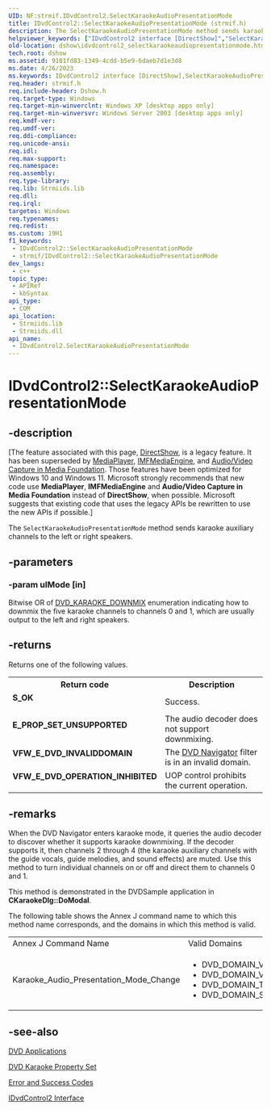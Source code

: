 ```yaml
---
UID: NF:strmif.IDvdControl2.SelectKaraokeAudioPresentationMode
title: IDvdControl2::SelectKaraokeAudioPresentationMode (strmif.h)
description: The SelectKaraokeAudioPresentationMode method sends karaoke auxiliary channels to the left or right speakers.
helpviewer_keywords: ["IDvdControl2 interface [DirectShow]","SelectKaraokeAudioPresentationMode method","IDvdControl2.SelectKaraokeAudioPresentationMode","IDvdControl2::SelectKaraokeAudioPresentationMode","IDvdControl2SelectKaraokeAudioPresentationMode","SelectKaraokeAudioPresentationMode","SelectKaraokeAudioPresentationMode method [DirectShow]","SelectKaraokeAudioPresentationMode method [DirectShow]","IDvdControl2 interface","dshow.idvdcontrol2_selectkaraokeaudiopresentationmode","strmif/IDvdControl2::SelectKaraokeAudioPresentationMode"]
old-location: dshow\idvdcontrol2_selectkaraokeaudiopresentationmode.htm
tech.root: dshow
ms.assetid: 9101fd83-1349-4cdd-b5e9-6daeb7d1e3d8
ms.date: 4/26/2023
ms.keywords: IDvdControl2 interface [DirectShow],SelectKaraokeAudioPresentationMode method, IDvdControl2.SelectKaraokeAudioPresentationMode, IDvdControl2::SelectKaraokeAudioPresentationMode, IDvdControl2SelectKaraokeAudioPresentationMode, SelectKaraokeAudioPresentationMode, SelectKaraokeAudioPresentationMode method [DirectShow], SelectKaraokeAudioPresentationMode method [DirectShow],IDvdControl2 interface, dshow.idvdcontrol2_selectkaraokeaudiopresentationmode, strmif/IDvdControl2::SelectKaraokeAudioPresentationMode
req.header: strmif.h
req.include-header: Dshow.h
req.target-type: Windows
req.target-min-winverclnt: Windows XP [desktop apps only]
req.target-min-winversvr: Windows Server 2003 [desktop apps only]
req.kmdf-ver: 
req.umdf-ver: 
req.ddi-compliance: 
req.unicode-ansi: 
req.idl: 
req.max-support: 
req.namespace: 
req.assembly: 
req.type-library: 
req.lib: Strmiids.lib
req.dll: 
req.irql: 
targetos: Windows
req.typenames: 
req.redist: 
ms.custom: 19H1
f1_keywords:
 - IDvdControl2::SelectKaraokeAudioPresentationMode
 - strmif/IDvdControl2::SelectKaraokeAudioPresentationMode
dev_langs:
 - c++
topic_type:
 - APIRef
 - kbSyntax
api_type:
 - COM
api_location:
 - Strmiids.lib
 - Strmiids.dll
api_name:
 - IDvdControl2.SelectKaraokeAudioPresentationMode
---
```


# IDvdControl2::SelectKaraokeAudioPresentationMode


## -description

\[The feature associated with this page, [DirectShow](/windows/win32/directshow/directshow), is a legacy feature. It has been superseded by [MediaPlayer](/uwp/api/Windows.Media.Playback.MediaPlayer), [IMFMediaEngine](/windows/win32/api/mfmediaengine/nn-mfmediaengine-imfmediaengine), and [Audio/Video Capture in Media Foundation](windows/win32/medfound/audio-video-capture-in-media-foundation). Those features have been optimized for Windows 10 and Windows 11. Microsoft strongly recommends that new code use **MediaPlayer**, **IMFMediaEngine** and **Audio/Video Capture in Media Foundation** instead of **DirectShow**, when possible. Microsoft suggests that existing code that uses the legacy APIs be rewritten to use the new APIs if possible.\]

The <code>SelectKaraokeAudioPresentationMode</code> method sends karaoke auxiliary channels to the left or right speakers.

## -parameters

### -param ulMode [in]

Bitwise OR of [DVD_KARAOKE_DOWNMIX](/windows/win32/api/strmif/ne-strmif-dvd_karaoke_downmix) enumeration indicating how to downmix the five karaoke channels to channels 0 and 1, which are usually output to the left and right speakers.

## -returns

Returns one of the following values.

<table>
<tr>
<th>Return code</th>
<th>Description</th>
</tr>
<tr>
<td width="40%">
<dl>
<dt><b>S_OK</b></dt>
</dl>
</td>
<td width="60%">
Success.

</td>
</tr>
<tr>
<td width="40%">
<dl>
<dt><b>E_PROP_SET_UNSUPPORTED</b></dt>
</dl>
</td>
<td width="60%">
The audio decoder does not support downmixing.

</td>
</tr>
<tr>
<td width="40%">
<dl>
<dt><b>VFW_E_DVD_INVALIDDOMAIN</b></dt>
</dl>
</td>
<td width="60%">
The <a href="/windows/desktop/DirectShow/dvd-navigator-filter">DVD Navigator</a> filter is in an invalid domain.

</td>
</tr>
<tr>
<td width="40%">
<dl>
<dt><b>VFW_E_DVD_OPERATION_INHIBITED</b></dt>
</dl>
</td>
<td width="60%">
UOP control prohibits the current operation.

</td>
</tr>
</table>

## -remarks

When the DVD Navigator enters karaoke mode, it queries the audio decoder to discover whether it supports karaoke downmixing. If the decoder supports it, then channels 2 through 4 (the karaoke auxiliary channels with the guide vocals, guide melodies, and sound effects) are muted. Use this method to turn individual channels on or off and direct them to channels 0 and 1.

This method is demonstrated in the DVDSample application in <b>CKaraokeDlg::DoModal</b>.

The following table shows the Annex J command name to which this method name corresponds, and the domains in which this method is valid.

<table>
<tr>
<td>Annex J Command Name
            </td>
<td>Valid Domains
            </td>
</tr>
<tr>
<td>Karaoke_Audio_Presentation_Mode_Change</td>
<td>
<ul>
<li>DVD_DOMAIN_VideoManagerMenu</li>
<li>DVD_DOMAIN_VideoTitleSetMenu</li>
<li>DVD_DOMAIN_Title</li>
<li>DVD_DOMAIN_Stop</li>
</ul>
</td>
</tr>
</table>

## -see-also

<a href="/windows/desktop/DirectShow/dvd-applications">DVD Applications</a>



<a href="/windows/desktop/DirectShow/dvd-karaoke-property-set">DVD Karaoke Property Set</a>



<a href="/windows/desktop/DirectShow/error-and-success-codes">Error and Success Codes</a>



<a href="/windows/desktop/api/strmif/nn-strmif-idvdcontrol2">IDvdControl2 Interface</a>